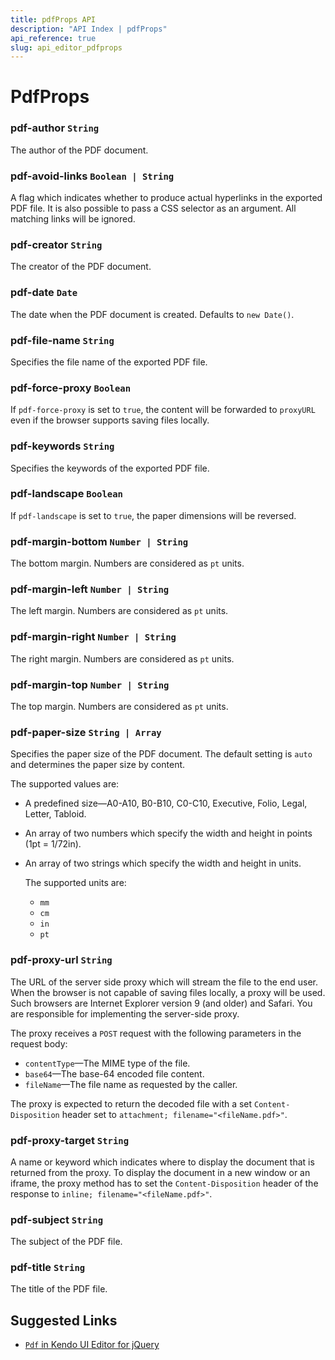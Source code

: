 ```yaml
---
title: pdfProps API
description: "API Index | pdfProps"
api_reference: true
slug: api_editor_pdfprops
---
```


# PdfProps

### pdf-author `String`

The author of the PDF document.

### pdf-avoid-links `Boolean | String`

A flag which indicates whether to produce actual hyperlinks in the exported PDF file. It is also possible to pass a CSS selector as an argument. All matching links will be ignored.

### pdf-creator `String`

The creator of the PDF document.

### pdf-date `Date`

The date when the PDF document is created. Defaults to `new Date()`.

### pdf-file-name `String`

Specifies the file name of the exported PDF file.

### pdf-force-proxy `Boolean`

If `pdf-force-proxy` is set to `true`, the content will be forwarded to `proxyURL` even if the browser supports saving files locally.

### pdf-keywords `String`

Specifies the keywords of the exported PDF file.

### pdf-landscape `Boolean`

If `pdf-landscape` is set to `true`, the paper dimensions will be reversed.

### pdf-margin-bottom `Number | String`

The bottom margin. Numbers are considered as `pt` units.

### pdf-margin-left `Number | String`

The left margin. Numbers are considered as `pt` units.

### pdf-margin-right `Number | String`

The right margin. Numbers are considered as `pt` units.

### pdf-margin-top `Number | String`

The top margin. Numbers are considered as `pt` units.

### pdf-paper-size `String | Array`

Specifies the paper size of the PDF document. The default setting is `auto` and determines the paper size by content.

The supported values are:

* A predefined size&mdash;A0-A10, B0-B10, C0-C10, Executive, Folio, Legal, Letter, Tabloid.
* An array of two numbers which specify the width and height in points (1pt = 1/72in).
* An array of two strings which specify the width and height in units.

  The supported units are:
  * `mm`
  * `cm`
  * `in`
  * `pt`

### pdf-proxy-url `String`

The URL of the server side proxy which will stream the file to the end user. When the browser is not capable of saving files locally, a proxy will be used. Such browsers are Internet Explorer version 9 (and older) and Safari. You are responsible for implementing the server-side proxy.

The proxy receives a `POST` request with the following parameters in the request body:

* `contentType`&mdash;The MIME type of the file.
* `base64`&mdash;The base-64 encoded file content.
* `fileName`&mdash;The file name as requested by the caller.

The proxy is expected to return the decoded file with a set `Content-Disposition` header set to `attachment; filename="<fileName.pdf>"`.

### pdf-proxy-target `String`

A name or keyword which indicates where to display the document that is returned from the proxy. To display the document in a new window or an iframe, the proxy method has to set the `Content-Disposition` header of the response to `inline; filename="<fileName.pdf>"`.

### pdf-subject `String`

The subject of the PDF file.

### pdf-title `String`

The title of the PDF file.

## Suggested Links

* [`Pdf` in Kendo UI Editor for jQuery](https://docs.telerik.com/kendo-ui/api/javascript/ui/editor/configuration/pdf)
